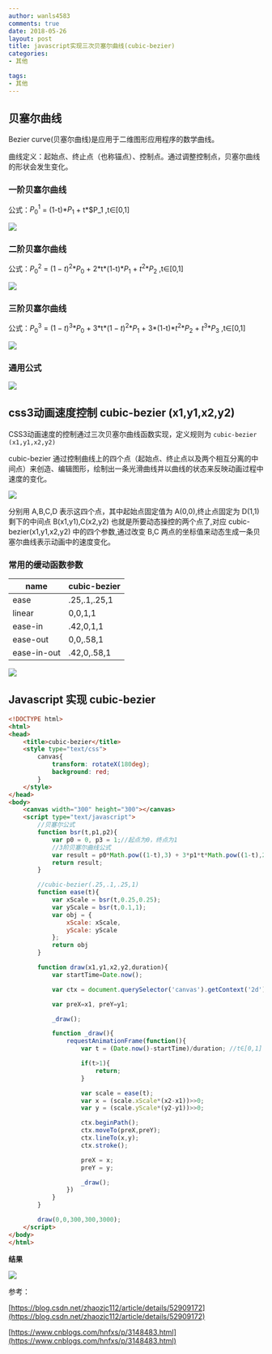 ```yaml
---
author: wanls4583
comments: true
date: 2018-05-26
layout: post
title: javascript实现三次贝塞尔曲线(cubic-bezier)
categories:
- 其他

tags:
- 其他
---
```


## 贝塞尔曲线

Bezier curve(贝塞尔曲线)是应用于二维图形应用程序的数学曲线。

曲线定义：起始点、终止点（也称锚点）、控制点。通过调整控制点，贝塞尔曲线的形状会发生变化。

### 一阶贝塞尔曲线

公式：$P^1_0$ = (1-t)\*$P_1$ + t\*$P_1 ,t∈[0,1]

![](http://wanls4583.github.io/images/posts/其他/贝塞尔-1.gif)

### 二阶贝塞尔曲线

公式：$P^2_0$ = $(1-t)^2$\*$P_0$ + 2\*t\*(1-t)\*$P_1$ + $t^2$\*$P_2$ ,t∈[0,1]

![](http://wanls4583.github.io/images/posts/其他/贝塞尔-2.gif)

### 三阶贝塞尔曲线

公式：$P^3_0$ = $(1-t)^3$\*$P_0$ + 3\*t\*$(1-t)^2$\*$P_1$ + 3\*(1-t)\*$t^2$\*$P_2$ + $t^3$\*$P_3$ ,t∈[0,1]

![](http://wanls4583.github.io/images/posts/其他/贝塞尔-3.gif)

### 通用公式

![](http://wanls4583.github.io/images/posts/其他/贝塞尔-4.gif)

## css3动画速度控制 cubic-bezier (x1,y1,x2,y2)

CSS3动画速度的控制通过三次贝塞尔曲线函数实现，定义规则为 `cubic-bezier (x1,y1,x2,y2)`

cubic-bezier 通过控制曲线上的四个点（起始点、终止点以及两个相互分离的中间点）来创造、编辑图形，绘制出一条光滑曲线并以曲线的状态来反映动画过程中速度的变化。

![](http://wanls4583.github.io/images/posts/其他/贝塞尔-5.png)

分别用 A,B,C,D 表示这四个点，其中起始点固定值为 A(0,0),终止点固定为 D(1,1)剩下的中间点 B(x1,y1),C(x2,y2) 也就是所要动态操控的两个点了,对应 cubic-bezier(x1,y1,x2,y2) 中的四个参数,通过改变 B,C 两点的坐标值来动态生成一条贝塞尔曲线表示动画中的速度变化。

### 常用的缓动函数参数

| name | cubic-bezier |
| - | - |
| ease | .25,.1,.25,1 |
| linear | 0,0,1,1 |
| ease-in | .42,0,1,1 |
| ease-out | 0,0,.58,1 |
| ease-in-out | .42,0,.58,1 |

![](http://wanls4583.github.io/images/posts/其他/贝塞尔-6.png)

## Javascript 实现 cubic-bezier

```html
<!DOCTYPE html>
<html>
<head>
	<title>cubic-bezier</title>
	<style type="text/css">
		canvas{
			transform: rotateX(180deg);
			background: red;
		}
	</style>
</head>
<body>
	<canvas width="300" height="300"></canvas>
	<script type="text/javascript">
		//贝塞尔公式
		function bsr(t,p1,p2){
			var p0 = 0, p3 = 1;//起点为0，终点为1
			//3阶贝塞尔曲线公式
			var result = p0*Math.pow((1-t),3) + 3*p1*t*Math.pow((1-t),2) + 3*p2*(1-t)*Math.pow(t,2) + p3*Math.pow(t,3);
			return result;
		}

		//cubic-bezier(.25,.1,.25,1)
		function ease(t){
			var xScale = bsr(t,0.25,0.25);
			var yScale = bsr(t,0.1,1);
			var obj = {
				xScale: xScale,
				yScale: yScale
			};
			return obj
		}

		function draw(x1,y1,x2,y2,duration){
			var startTime=Date.now();

			var ctx = document.querySelector('canvas').getContext('2d');

			var preX=x1, preY=y1;

			_draw();

			function _draw(){
				requestAnimationFrame(function(){
					var t = (Date.now()-startTime)/duration; //t∈[0,1]

					if(t>1){
						return;
					}

					var scale = ease(t);
					var x = (scale.xScale*(x2-x1))>>0;
					var y = (scale.yScale*(y2-y1))>>0;

					ctx.beginPath();
					ctx.moveTo(preX,preY);
					ctx.lineTo(x,y);
					ctx.stroke();

					preX = x;
					preY = y;

					_draw();
				})
			}
		}

		draw(0,0,300,300,3000);
	</script>
</body>
</html>
```

**结果**

![](http://wanls4583.github.io/images/posts/其他/贝塞尔-7.png)

参考：

[https://blog.csdn.net/zhaozjc112/article/details/52909172](https://blog.csdn.net/zhaozjc112/article/details/52909172)

[https://www.cnblogs.com/hnfxs/p/3148483.html](https://www.cnblogs.com/hnfxs/p/3148483.html)
